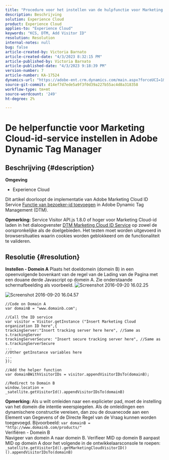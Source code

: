 ```yaml
---
title: "Procedure voor het instellen van de hulpfunctie voor Marketing Cloud-id-service in Adobe Dynamic Tag Manager"
description: Beschrijving
solution: Experience Cloud
product: Experience Cloud
applies-to: "Experience Cloud"
keywords: "KCS, DTM, Add Visitor ID"
resolution: Resolution
internal-notes: null
bug: false
article-created-by: Victoria Barnato
article-created-date: "4/3/2023 8:32:15 PM"
article-published-by: Victoria Barnato
article-published-date: "4/3/2023 9:18:39 PM"
version-number: 7
article-number: KA-17524
dynamics-url: "https://adobe-ent.crm.dynamics.com/main.aspx?forceUCI=1&pagetype=entityrecord&etn=knowledgearticle&id=b0261198-5ed2-ed11-a7c7-6045bd006d92"
source-git-commit: d14ef7d7ede5a9f3f0d39a227b55ac4d8a318358
workflow-type: tm+mt
source-wordcount: '249'
ht-degree: 2%

---
```


# De helperfunctie voor Marketing Cloud-id-service instellen in Adobe Dynamic Tag Manager

## Beschrijving {#description}

<b>Omgeving</b>
- Experience Cloud


Dit artikel doorloopt de implementatie van Adobe Marketing Cloud ID Service [Functie van bezoeker-id toevoegen](https://experienceleague.adobe.com/docs/id-service/using/id-service-api/methods/appendvisitorid.html) in Adobe Dynamic Tag Management (DTM).

<b>Opmerking:</b> Service Visitor API.js 1.8.0 of hoger voor Marketing Cloud-id laden in het dialoogvenster [DTM Marketing Cloud ID Service](https://experienceleague.adobe.com/docs/id-service/using/id-service-api/methods/getmcvid.html) op zowel de oorspronkelijke als de doelgebieden. Het testen moet worden uitgevoerd in browsersituaties waarin cookies worden geblokkeerd om de functionaliteit te valideren.


## Resolutie {#resolution}

<b>Instellen - Domein A</b>
Plaats het doeldomein (domein B) in een opeenvolgende bovenkant van de regel van de Lading van de Pagina met een douane derde Javascript op domein A. Zie onderstaande schermafbeelding als voorbeeld.
![Screenshot 2016-09-20 16.02.25](https://helpx.adobe.com/content/dam/help/en/dtm/kb/how-to-set-marketing-cloud-id-service-helper-function-in-adobe-d/jcr%3acontent/main-pars/image/Screenshot%202016-09-20%2016.02.25.png "Screenshot 2016-09-20 16.02.25")

![Screenshot 2016-09-20 16.04.57](https://helpx.adobe.com/content/dam/help/en/dtm/kb/how-to-set-marketing-cloud-id-service-helper-function-in-adobe-d/jcr%3acontent/main-pars/image_1393293752/Screenshot%202016-09-20%2016.04.57.png "Screenshot 2016-09-20 16.04.57")

```clike
//Code on Domain A
var domainB = "www.domainb.com";
 
//Call the ID service
var visitor = Visitor.getInstance ("Insert Marketing Cloud organization ID here",{
trackingServer:"Insert tracking server here here", //Same as s.trackingServer
trackingServerSecure: "Insert secure tracking server here", //Same as s.trackingServerSecure
...
//Other getInstance variables here
...
});
 
//Add the helper function
var domainBWithVisitorIDs = visitor.appendVisitorIDsTo(domainB);
 
//Redirect to Domain B
window.location = _satellite.getVisitorId().appendVisitorIDsTo(domainB)
```


<b>Opmerking:</b> Als u wilt omleiden naar een explicieter pad, moet de instelling van het domein die intentie weerspiegelen. Als de omleidingen een dynamischere constructie vereisen, dan zou de douanecode aan een Element van Gegevens of de Directe Regel van de Vraag kunnen worden toegevoegd. Bijvoorbeeld: `var domainB = "http://www.domainb.com/products/"`
<br>Verifiëren - Domein B<br>
Navigeer van domein A naar domein B. Verifieer MID op domein B aanpast MID op domein A door het volgende in de ontwikkelaarsconsole te roepen:  `_satellite.getVisitorId().getMarketingCloudVisitorID()().appendVisitorIDsTo(domainB)`
